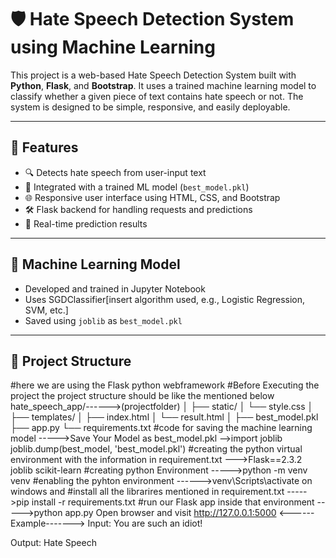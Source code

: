 # 🛡️ Hate Speech Detection System using Machine Learning

This project is a web-based Hate Speech Detection System built with **Python**, **Flask**, and **Bootstrap**. It uses a trained machine learning model to classify whether a given piece of text contains hate speech or not. The system is designed to be simple, responsive, and easily deployable.

---

## 🚀 Features

- 🔍 Detects hate speech from user-input text
- 🧠 Integrated with a trained ML model (`best_model.pkl`)
- 🌐 Responsive user interface using HTML, CSS, and Bootstrap
- 🛠️ Flask backend for handling requests and predictions
- 💬 Real-time prediction results

---

## 🧠 Machine Learning Model

- Developed and trained in Jupyter Notebook
- Uses  SGDClassifier[insert algorithm used, e.g., Logistic Regression, SVM, etc.]
- Saved using `joblib` as `best_model.pkl`

---

## 📁 Project Structure
#here we are using the Flask python webframework
#Before Executing the project the project structure should be like the mentioned below
hate_speech_app/------>(projectfolder)
│
├── static/
│   └── style.css
│
├── templates/
│   ├── index.html
│   └── result.html
│
├── best_model.pkl
├── app.py
└── requirements.txt
#code for saving the machine learning model
----->Save Your Model as best_model.pkl
               -->import joblib
                  joblib.dump(best_model, 'best_model.pkl')
#creating the python virtual environment with the information in requirement.txt
        --->Flask==2.3.2
            joblib
            scikit-learn
#creating python Environment
----->python -m venv venv
#enabling the pyhton environment
------>venv\Scripts\activate on windows and 
#install all the librarires mentioned in requirement.txt
----->pip install -r requirements.txt
#run our Flask app inside that environment
----->python app.py
Open browser and visit http://127.0.0.1:5000
<------Example------->
Input:
You are such an idiot!

Output:
Hate Speech

